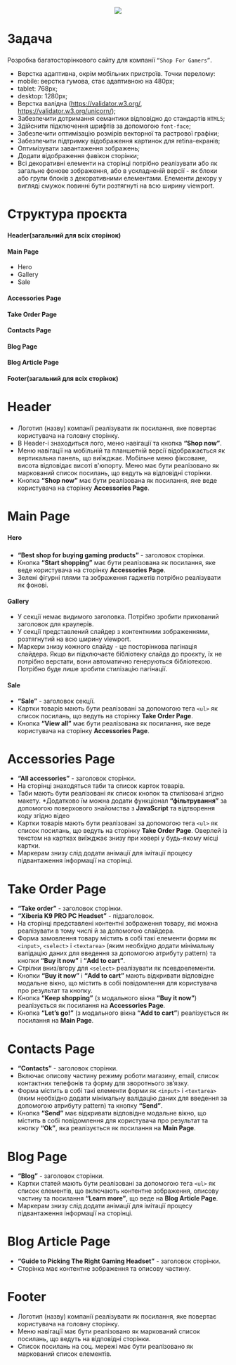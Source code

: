 <p align="center">
<img src="https://user-images.githubusercontent.com/111852661/220582350-20b86c76-fdbc-49b3-ba23-bf54326390c0.jpg">
</p>


###

# Задача
###
Розробка багатосторінкового сайту для компанії `“Shop For Gamers”`.
- Верстка адаптивна, окрім мобільних пристроїв. Точки перелому:
- mobile: верстка гумова, стає адаптивною на 480px;
- tablet: 768px;
- desktop: 1280px;
- Верстка валідна (https://validator.w3.org/,
https://validator.w3.org/unicorn/);
- Забезпечити дотримання семантики відповідно до стандартів `HTML5`;
- Здійснити підключення шрифтів за допомогою `font-face`;
- Забезпечити оптимізацію розмірів векторної та растрової графіки;
- Забезпечити підтримку відображення картинок для retina-екранів;
- Оптимізувати завантаження зображень;
- Додати відображення фавікон сторінки;
- Всі декоративні елементи на сторінці потрібно реалізувати або як
загальне фонове зображення, або в ускладненій версії - як блоки або групи
блоків з декоративними елементами. Елементи декору у вигляді смужок повинні
бути розтягнуті на всю ширину viewport.

###

# Структура проєкта
###
#### Header(загальний для всіх сторінок)
#### Main Page
-  Hero
-  Gallery
-  Sale
#### Accessories Page
#### Take Order Page
#### Contacts Page
#### Blog Page
#### Blog Article Page
#### Footer(загальний для всіх сторінок)
###

# Header
###
- Логотип (назву) компанії реалізувати як посилання, яке повертає
користувача на головну сторінку.
- В Header-і знаходиться лого, меню навігації та кнопка __“Shop now”__.
- Меню навігації на мобільній та планшетній версії відображається як
вертикальна панель, що виїжджає. Мобільне меню фіксоване, висота
відповідає висоті в'юпорту. Меню має бути реалізовано як маркований
список посилань, що ведуть на відповідні сторінки.
- Кнопка __“Shop now”__ має бути реалізована як посилання, яке веде
користувача на сторінку __Accessories Page__.
###

# Main Page
###
#### Hero
###
- __“Best shop for buying gaming products”__ - заголовок сторінки.
- Кнопка __“Start shopping”__ має бути реалізована як посилання, яке
веде користувача на сторінку __Accessories Page__.
- Зелені фігурні плями та зображення гаджетів потрібно реалізувати
як фонові.
#### Gallery
- У секції немає видимого заголовка. Потрібно зробити прихований
заголовок для краулерів.
- У секції представлений слайдер з контентними зображеннями,
розтягнутий на всю ширину viewport.
- Маркери знизу кожного слайду - це посторінкова пагінація
слайдера. Якщо ви підключаєте бібліотеку слайда до проєкту, їх не
потрібно верстати, вони автоматично генеруються бібліотекою.
Потрібно буде лише зробити стилізацію пагінації.
#### Sale
- __“Sale”__ - заголовок секції.
- Картки товарів мають бути реалізовані за допомогою тега `<ul>` 
як список посилань, що ведуть на сторінку __Take Order Page__.
- Кнопка __“View all”__ має бути реалізована як посилання, яке веде
користувача на сторінку __Accessories Page__.
###

# Accessories Page
- __“All accessories”__ - заголовок сторінки.
- На сторінці знаходяться таби та список карток товарів.
- Таби мають бути реалізовані як список кнопок та стилізовані згідно
макету.
*Додатково їм можна додати функціонал __“фільтрування”__ за допомогою
поверхового знайомства з __JavaScript__ та відтворення коду згідно відео
- Картки товарів мають бути реалізовані за допомогою тега `<ul>` як список
посилань, що ведуть на сторінку __Take Order Page__. Оверлей із текстом на
картках виїжджає знизу при ховері у будь-якому місці картки.
- Маркерам знизу слід додати анімації для імітації процесу підвантаження
інформації на сторінці.
###

# Take Order Page
- __“Take order”__ - заголовок сторінки.
- __“Xiberia K9 PRO PC Headset”__ - підзаголовок.
- На сторінці представлені контентні зображення товару, які можна
реалізувати в тому числі й за допомогою слайдера.
- Форма замовлення товару містить в собі такі елементи форми як `<input>`,
`<select>` і `<textarea>` (яким необхідно додати мінімальну валідацію даних
для введення за допомогою атрибуту pattern) та кнопки __“Buy it now”__ і
__“Add to cart”__.
- Стрілки вниз/вгору для `<select>` реалізувати як псевдоелементи.
- Кнопки __“Buy it now”__ і __“Add to cart”__ мають відкривати відповідне
модальне вікно, що містить в собі повідомлення для користувача про
результат та кнопку.
- Кнопка __“Keep shopping”__ (з модального вікна __“Buy it now”__) реалізується
як посилання на __Accessories Page__.
- Кнопка __“Let’s go!”__ (з модального вікна __“Add to cart”__) реалізується як
посилання на __Main Page__.
###

# Contacts Page
- __“Contacts”__ - заголовок сторінки.
- Включає описову частину режиму роботи магазину, email, список
контактних телефонів та форму для зворотнього зв’язку.
- Форма містить в собі такі елементи форми як `<input>` і `<textarea>` (яким
необхідно додати мінімальну валідацію даних для введення за допомогою
атрибуту pattern) та кнопку __“Send”__.
- Кнопка __“Send”__ має відкривати відповідне модальне вікно, що містить в
собі повідомлення для користувача про результат та кнопку __“Ok”__, яка
реалізується як посилання на __Main Page__.
###

# Blog Page
- __“Blog”__ - заголовок сторінки.
- Картки статей мають бути реалізовані за допомогою тега `<ul>` як список
елементів, що включають контентне зображення, описову частину та
посилання __“Learn more”__, що веде на __Blog Article Page__.
- Маркерам знизу слід додати анімації для імітації процесу підвантаження
інформації на сторінці.
###

# Blog Article Page
- __“Guide to Picking The Right Gaming Headset”__ - заголовок сторінки.
- Сторінка має контентне зображення та описову частину.
###

# Footer
- Логотип (назву) компанії реалізувати як посилання, яке повертає
користувача на головну сторінку.
- Меню навігації має бути реалізовано як маркований список посилань, що
ведуть на відповідні сторінки.
- Список посилань на соц. мережі має бути реалізовано як маркований
список елементів.
